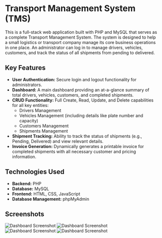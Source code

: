 # Transport Management System (TMS)

This is a full-stack web application built with PHP and MySQL that serves as a complete Transport Management System. The system is designed to help a small logistics or transport company manage its core business operations in one place. An administrator can log in to manage drivers, vehicles, customers, and track the status of all shipments from pending to delivered.

## Key Features

* **User Authentication:** Secure login and logout functionality for administrators.
* **Dashboard:** A main dashboard providing an at-a-glance summary of total drivers, vehicles, customers, and completed shipments.
* **CRUD Functionality:** Full Create, Read, Update, and Delete capabilities for all key entities:
    * Drivers Management
    * Vehicles Management (including details like plate number and capacity)
    * Customers Management
    * Shipments Management
* **Shipment Tracking:** Ability to track the status of shipments (e.g., Pending, Delivered) and view relevant details.
* **Invoice Generation:** Dynamically generates a printable invoice for completed shipments with all necessary customer and pricing information.

## Technologies Used

* **Backend:** PHP
* **Database:** MySQL
* **Frontend:** HTML, CSS, JavaScript
* **Database Management:** phpMyAdmin

## Screenshots

![Dashboard Screenshot](/Users/gulamdastagirqureshi/Documents/dashboard.png)
![Dashboard Screenshot](/Users/gulamdastagirqureshi/Documents/shipment.png)
![Dashboard Screenshot](/Users/gulamdastagirqureshi/Documents/invoice.png)
![Dashboard Screenshot](/Users/gulamdastagirqureshi/Documents/print.png)
